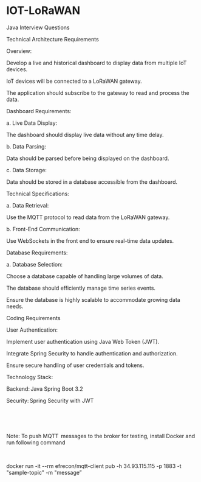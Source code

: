 # IOT-LoRaWAN


Java Interview Questions 

Technical Architecture Requirements 

Overview: 

Develop a live and historical dashboard to display data from multiple IoT devices. 

IoT devices will be connected to a LoRaWAN gateway. 

The application should subscribe to the gateway to read and process the data. 

 

Dashboard Requirements:  

a. Live Data Display: 

The dashboard should display live data without any time delay.  

b. Data Parsing: 

Data should be parsed before being displayed on the dashboard.  

c. Data Storage: 

Data should be stored in a database accessible from the dashboard. 

 

Technical Specifications:  

a. Data Retrieval: 

Use the MQTT protocol to read data from the LoRaWAN gateway.  

b. Front-End Communication: 

Use  WebSockets in the front end to ensure real-time data updates. 

 

Database Requirements:  

a. Database Selection: 

Choose a database capable of handling large volumes of data. 

The database should efficiently manage time series events. 

Ensure the database is highly scalable to accommodate growing data needs. 

 

 

Coding Requirements 

 

User Authentication: 

Implement user authentication using Java Web Token (JWT). 

Integrate Spring Security to handle authentication and authorization. 

Ensure secure handling of user credentials and tokens. 

Technology Stack: 

Backend: Java Spring Boot 3.2 

Security: Spring Security with JWT 

  

  

Note: To push MQTT  messages to the broker for testing, install Docker and run following command 

  

docker run -it --rm efrecon/mqtt-client pub -h 34.93.115.115 -p 1883 -t "sample-topic" -m "message” 

 

 

 

 
